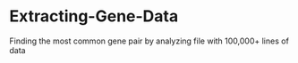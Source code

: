 # Extracting-Gene-Data
Finding the most common gene pair by analyzing file with 100,000+ lines of data
